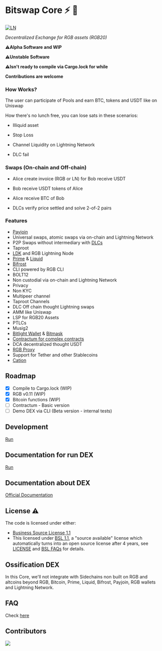 # Bitswap Core  ⚡ 💱

[![LN](https://img.shields.io/badge/lightning-792EE5?logo=lightning)](https://mempool.space/lightning)


*Decentralized Exchange for RGB assets (RGB20)*

⚠️**Alpha Software and WIP**

⚠️**Unstable Software**

⚠️**Isn't ready to compile via Cargo.lock for while**


**Contributions are welcome**

### How Works?

The user can participate of Pools and earn BTC, tokens and USDT like on Uniswap

How there's no lunch free, you can lose sats in these scenarios:

- Illiquid asset

- Stop Loss

- Channel Liquidity on Lightning Network

- DLC fail

### Swaps (On-chain and Off-chain)

- Alice create invoice (RGB or LN) for Bob receive USDT

- Bob receive USDT tokens of Alice

- Alice receive BTC of Bob

- DLCs verify price settled and solve 2-of-2 pairs

### Features

- [Payjoin](https://payjoin.org/)
- Universal swaps, atomic swaps via on-chain and Lightning Network
- P2P Swaps without intermediary with [DLCs](https://github.com/p2pderivatives/rust-dlc)
- Taproot
- [LDK](https://github.com/lightningdevkit/rust-lightning) and RGB Lightning Node
- [Prime](https://github.com/LNP-BP/layer1) & [Liquid](https://liquid.net/)
- [Bifrost](https://www.rgbfaq.com/glossary/bifrost)
- CLI powered by RGB CLI 
- BOLT12
- Non custodial via on-chain and Lightning Network
- Privacy
- Non KYC
- Multipeer channel
- Taproot Channels
- DLC Off chain thought Lightning swaps
- AMM like Uniswap
- LSP for RGB20 Assets
- PTLCs
- Musig2
- [Bitlight Wallet](https://bitlightlabs.com/) & [Bitmask](https://bitmask.app/)
- [Contractum for complex contracts](https://www.contractum.org/)
- DCA decentralized thought USDT
- [RGB Proxy](https://github.com/RGB-Tools/rgb-proxy-server)
- Support for Tether and other Stablecoins
- [Cation](https://beta.cation-lang.org/)

## Roadmap

- [x] Compile to Cargo.lock (WIP)
- [x] RGB v0.11 (WIP)
- [x] Bitcoin functions (WIP)
- [ ] Contractum - Basic version
- [ ] Demo DEX via CLI (Beta version - internal tests)

## Development

[Run](https://github.com/BitSwap-BiFi/Bitswap-core/blob/main/doc/development.md)

## Documentation for run DEX

 [Run](https://github.com/BitSwap-BiFi/Bitswap-core/blob/main/doc/run.md)
 
## Documentation about DEX

[Official Documentation](https://github.com/BitSwap-BiFi/bitswap-docs)

## License ⚠️

The code is licensed under either:

-  [Business Source License 1.1](https://github.com/BitSwap-BiFi/Bitswap-core/blob/main/LICENSE.md)
-  This licensed under [BSL 1.1](https://mariadb.com/bsl11/), a "source available" license which automatically turns into an open source license after 4 years, see [LICENSE](https://github.com/BitSwap-BiFi/Bitswap-core/blob/main/LICENSE.md) and [BSL FAQs](https://mariadb.com/bsl-faq-mariadb/) for details. 


## Ossification DEX

In this Core, we'll not integrate with Sidechains non built on RGB and altcoins beyond RGB, Bitcoin, Prime, Liquid, Bifrost, Payjoin, RGB wallets and Lightning Network.

## FAQ

Check [here](https://github.com/BitSwap-BiFi/Bitswap-FAQ/)


## Contributors

<a align="center" href="https://github.com/BitSwap-BiFi/Bitswap-core/graphs/contributors">
  <img src="https://contrib.rocks/image?repo=BitSwap-BiFi/Bitswap-core" />
</a>
